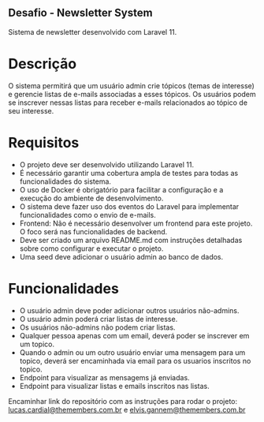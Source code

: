 ## Desafio - Newsletter System
Sistema de newsletter desenvolvido com Laravel 11.

# Descrição
O sistema permitirá que um usuário admin crie tópicos (temas de interesse) e gerencie listas de e-mails associadas a esses tópicos. Os usuários podem se inscrever nessas listas para receber e-mails relacionados ao tópico de seu interesse.

# Requisitos

- O projeto deve ser desenvolvido utilizando Laravel 11.
- É necessário garantir uma cobertura ampla de testes para todas as funcionalidades do sistema.
- O uso de Docker é obrigatório para facilitar a configuração e a execução do ambiente de desenvolvimento.
- O sistema deve fazer uso dos eventos do Laravel para implementar funcionalidades como o envio de e-mails.
- Frontend: Não é necessário desenvolver um frontend para este projeto. O foco será nas funcionalidades de backend.
- Deve ser criado um arquivo README.md com instruções detalhadas sobre como configurar e executar o projeto.
- Uma seed deve adicionar o usuário admin ao banco de dados.

# Funcionalidades

- O usuário admin deve poder adicionar outros usuários não-admins.
- O usuário admin poderá criar listas de interesse.
- Os usuários não-admins não podem criar listas.
- Qualquer pessoa apenas com um email, deverá poder se inscrever em um topico.
- Quando o admin ou um outro usuário enviar uma mensagem para um topico, deverá ser encaminhada via email para os usuarios inscritos no topico.
- Endpoint para visualizar as mensagems já enviadas.
- Endpoint para visualizar listas e emails inscritos nas listas.

Encaminhar link do repositório com as instruções para rodar o projeto: lucas.cardial@themembers.com.br e elvis.gannem@themembers.com.br
